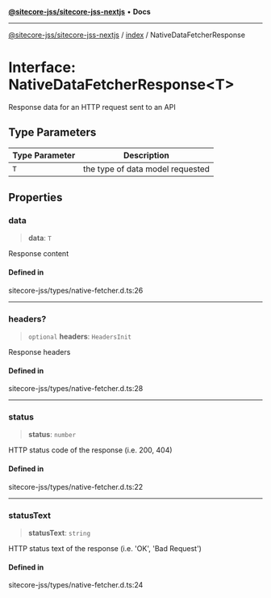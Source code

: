 [**@sitecore-jss/sitecore-jss-nextjs**](../../README.md) • **Docs**

***

[@sitecore-jss/sitecore-jss-nextjs](../../README.md) / [index](../README.md) / NativeDataFetcherResponse

# Interface: NativeDataFetcherResponse\<T\>

Response data for an HTTP request sent to an API

## Type Parameters

| Type Parameter | Description |
| ------ | ------ |
| `T` | the type of data model requested |

## Properties

### data

> **data**: `T`

Response content

#### Defined in

sitecore-jss/types/native-fetcher.d.ts:26

***

### headers?

> `optional` **headers**: `HeadersInit`

Response headers

#### Defined in

sitecore-jss/types/native-fetcher.d.ts:28

***

### status

> **status**: `number`

HTTP status code of the response (i.e. 200, 404)

#### Defined in

sitecore-jss/types/native-fetcher.d.ts:22

***

### statusText

> **statusText**: `string`

HTTP status text of the response (i.e. 'OK', 'Bad Request')

#### Defined in

sitecore-jss/types/native-fetcher.d.ts:24
